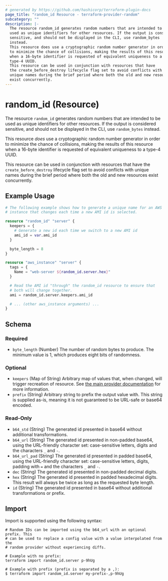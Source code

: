 ```yaml
---
# generated by https://github.com/hashicorp/terraform-plugin-docs
page_title: "random_id Resource - terraform-provider-random"
subcategory: ""
description: |-
  The resource random_id generates random numbers that are intended to be
  used as unique identifiers for other resources. If the output is considered
  sensitive, and should not be displayed in the CLI, use random_bytes
  instead.
  This resource does use a cryptographic random number generator in order
  to minimize the chance of collisions, making the results of this resource
  when a 16-byte identifier is requested of equivalent uniqueness to a
  type-4 UUID.
  This resource can be used in conjunction with resources that have
  the create_before_destroy lifecycle flag set to avoid conflicts with
  unique names during the brief period where both the old and new resources
  exist concurrently.
---
```


# random_id (Resource)

The resource `random_id` generates random numbers that are intended to be
used as unique identifiers for other resources. If the output is considered 
sensitive, and should not be displayed in the CLI, use `random_bytes`
instead.

This resource *does* use a cryptographic random number generator in order
to minimize the chance of collisions, making the results of this resource
when a 16-byte identifier is requested of equivalent uniqueness to a
type-4 UUID.

This resource can be used in conjunction with resources that have
the `create_before_destroy` lifecycle flag set to avoid conflicts with
unique names during the brief period where both the old and new resources
exist concurrently.

## Example Usage

```terraform
# The following example shows how to generate a unique name for an AWS EC2
# instance that changes each time a new AMI id is selected.

resource "random_id" "server" {
  keepers = {
    # Generate a new id each time we switch to a new AMI id
    ami_id = var.ami_id
  }

  byte_length = 8
}

resource "aws_instance" "server" {
  tags = {
    Name = "web-server ${random_id.server.hex}"
  }

  # Read the AMI id "through" the random_id resource to ensure that
  # both will change together.
  ami = random_id.server.keepers.ami_id

  # ... (other aws_instance arguments) ...
}
```

<!-- schema generated by tfplugindocs -->
## Schema

### Required

- `byte_length` (Number) The number of random bytes to produce. The minimum value is 1, which produces eight bits of randomness.

### Optional

- `keepers` (Map of String) Arbitrary map of values that, when changed, will trigger recreation of resource. See [the main provider documentation](../index.html) for more information.
- `prefix` (String) Arbitrary string to prefix the output value with. This string is supplied as-is, meaning it is not guaranteed to be URL-safe or base64 encoded.

### Read-Only

- `b64_std` (String) The generated id presented in base64 without additional transformations.
- `b64_url` (String) The generated id presented in non-padded base64, using the URL-friendly character set: case-sensitive letters, digits and the characters `_` and `-`.
- `b64_url_pad` (String) The generated id presented in padded base64, using the URL-friendly character set: case-sensitive letters, digits, padding with `=` and the characters `_` and `-`.
- `dec` (String) The generated id presented in non-padded decimal digits.
- `hex` (String) The generated id presented in padded hexadecimal digits. This result will always be twice as long as the requested byte length.
- `id` (String) The generated id presented in base64 without additional transformations or prefix.

## Import

Import is supported using the following syntax:

```shell
# Random IDs can be imported using the b64_url with an optional prefix. This
# can be used to replace a config value with a value interpolated from the
# random provider without experiencing diffs.

# Example with no prefix:
terraform import random_id.server p-9hUg

# Example with prefix (prefix is separated by a ,):
$ terraform import random_id.server my-prefix-,p-9hUg
```
